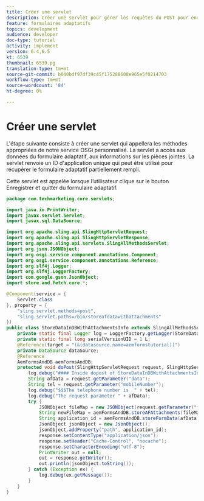 ```yaml
---
title: Créer une servlet
description: Créer une servlet pour gérer les requêtes du POST pour enregistrer les données du formulaire
feature: formulaires adaptatifs
topics: development
audience: developer
doc-type: tutorial
activity: implement
version: 6.4,6.5
kt: 6539
thumbnail: 6539.pg
translation-type: tm+mt
source-git-commit: b040bdf97df39c45f175288608e965e5f0214703
workflow-type: tm+mt
source-wordcount: '84'
ht-degree: 0%

---
```


# Créer une servlet

L&#39;étape suivante consiste à créer une servlet qui appellera les méthodes appropriées de notre service OSGi personnalisé. La servlet a accès aux données du formulaire adaptatif, aux informations sur les pièces jointes. La servlet renvoie un ID d&#39;application unique qui peut être utilisé pour récupérer le formulaire adaptatif partiellement rempli.

Cette servlet est appelée lorsque l’utilisateur clique sur le bouton Enregistrer et quitter du formulaire adaptatif.

```java
package com.techmarketing.core.servlets;

import java.io.PrintWriter;
import javax.servlet.Servlet;
import javax.sql.DataSource;

import org.apache.sling.api.SlingHttpServletRequest;
import org.apache.sling.api.SlingHttpServletResponse;
import org.apache.sling.api.servlets.SlingAllMethodsServlet;
import org.json.JSONObject;
import org.osgi.service.component.annotations.Component;
import org.osgi.service.component.annotations.Reference;
import org.slf4j.Logger;
import org.slf4j.LoggerFactory;
import com.google.gson.JsonObject;
import store.and.fetch.core.*;

@Component(service = {
    Servlet.class
}, property = {
    "sling.servlet.methods=post",
    "sling.servlet.paths=/bin/storeafdatawithattachments"
})
public class StoreDataInDBWithAttachmentsInfo extends SlingAllMethodsServlet {
    private static final Logger log = LoggerFactory.getLogger(StoreDataInDBWithAttachmentsInfo.class);
    private static final long serialVersionUID = 1 L;
    @Reference(target = "(&(datasource.name=aemformstutorial))")
    private DataSource dataSource;
    @Reference
    AemFormsAndDB aemFormsAndDB;
    protected void doPost(SlingHttpServletRequest request, SlingHttpServletResponse response) {
        log.debug("#### Inside dopost of StoreDataInDBWithAttachmentsInfo ####");
        String afData = request.getParameter("data");
        String tel = request.getParameter("mobileNumber");
        log.debug("$$$The telephone number is  " + tel);
        log.debug("The request parameter " + afData);
        try {
            JSONObject fileMap = new JSONObject(request.getParameter("fileMap").toString());
            String newFileMap = aemFormsAndDB.storeAFAttachments(fileMap, request);
            String application_id = aemFormsAndDB.storeFormData(afData, newFileMap.toString(), tel);
            JsonObject jsonObject = new JsonObject();
            jsonObject.addProperty("path", application_id);
            response.setContentType("application/json");
            response.setHeader("Cache-Control", "nocache");
            response.setCharacterEncoding("utf-8");
            PrintWriter out = null;
            out = response.getWriter();
            out.println(jsonObject.toString());
        } catch (Exception ex) {
            log.debug(ex.getMessage());
        }
    }
}
```
